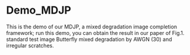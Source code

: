 # Demo_MDJP
This is the demo of our MDJP, a mixed degradation image completion
framework; run this demo, you can obtain the result in our paper of
Fig.1. standard test image Butterfly mixed degradation by AWGN (30) and irregular scratches.  

